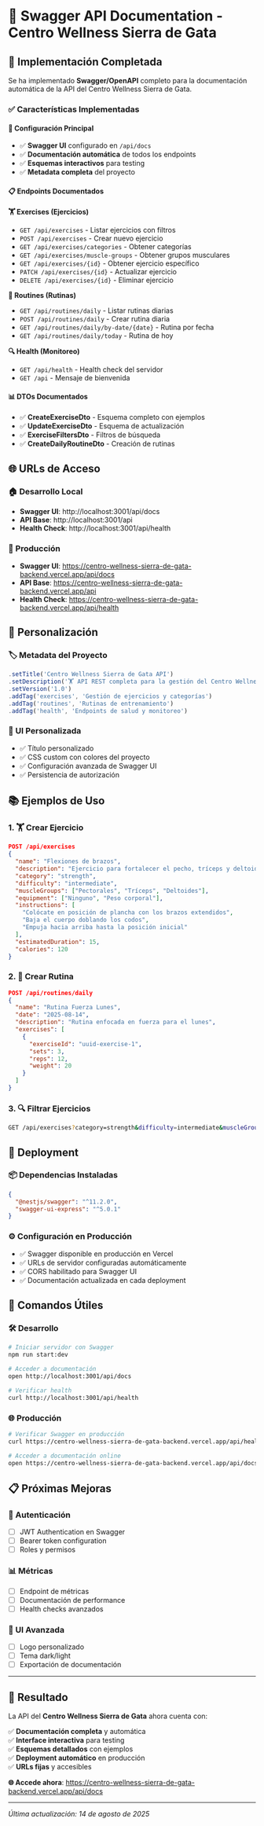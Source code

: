 # 📖 Swagger API Documentation - Centro Wellness Sierra de Gata

## 🎯 Implementación Completada

Se ha implementado **Swagger/OpenAPI** completo para la documentación automática de la API del Centro Wellness Sierra de Gata.

### ✅ Características Implementadas

#### **🔧 Configuración Principal**
- ✅ **Swagger UI** configurado en `/api/docs`
- ✅ **Documentación automática** de todos los endpoints
- ✅ **Esquemas interactivos** para testing
- ✅ **Metadata completa** del proyecto

#### **📋 Endpoints Documentados**

**🏋️ Exercises (Ejercicios)**
- `GET /api/exercises` - Listar ejercicios con filtros
- `POST /api/exercises` - Crear nuevo ejercicio  
- `GET /api/exercises/categories` - Obtener categorías
- `GET /api/exercises/muscle-groups` - Obtener grupos musculares
- `GET /api/exercises/{id}` - Obtener ejercicio específico
- `PATCH /api/exercises/{id}` - Actualizar ejercicio
- `DELETE /api/exercises/{id}` - Eliminar ejercicio

**📅 Routines (Rutinas)**
- `GET /api/routines/daily` - Listar rutinas diarias
- `POST /api/routines/daily` - Crear rutina diaria
- `GET /api/routines/daily/by-date/{date}` - Rutina por fecha
- `GET /api/routines/daily/today` - Rutina de hoy

**🔍 Health (Monitoreo)**
- `GET /api/health` - Health check del servidor
- `GET /api` - Mensaje de bienvenida

#### **📊 DTOs Documentados**
- ✅ **CreateExerciseDto** - Esquema completo con ejemplos
- ✅ **UpdateExerciseDto** - Esquema de actualización
- ✅ **ExerciseFiltersDto** - Filtros de búsqueda
- ✅ **CreateDailyRoutineDto** - Creación de rutinas

## 🌐 URLs de Acceso

### **🏠 Desarrollo Local**
- **Swagger UI**: http://localhost:3001/api/docs
- **API Base**: http://localhost:3001/api
- **Health Check**: http://localhost:3001/api/health

### **🚀 Producción**
- **Swagger UI**: https://centro-wellness-sierra-de-gata-backend.vercel.app/api/docs
- **API Base**: https://centro-wellness-sierra-de-gata-backend.vercel.app/api
- **Health Check**: https://centro-wellness-sierra-de-gata-backend.vercel.app/api/health

## 🎨 Personalización

### **🏷️ Metadata del Proyecto**
```typescript
.setTitle('Centro Wellness Sierra de Gata API')
.setDescription('🏋️ API REST completa para la gestión del Centro Wellness...')
.setVersion('1.0')
.addTag('exercises', 'Gestión de ejercicios y categorías')
.addTag('routines', 'Rutinas de entrenamiento')
.addTag('health', 'Endpoints de salud y monitoreo')
```

### **🎨 UI Personalizada**
- ✅ Título personalizado
- ✅ CSS custom con colores del proyecto
- ✅ Configuración avanzada de Swagger UI
- ✅ Persistencia de autorización

## 📚 Ejemplos de Uso

### **1. 🏋️ Crear Ejercicio**
```json
POST /api/exercises
{
  "name": "Flexiones de brazos",
  "description": "Ejercicio para fortalecer el pecho, tríceps y deltoides anteriores",
  "category": "strength",
  "difficulty": "intermediate",
  "muscleGroups": ["Pectorales", "Tríceps", "Deltoides"],
  "equipment": ["Ninguno", "Peso corporal"],
  "instructions": [
    "Colócate en posición de plancha con los brazos extendidos",
    "Baja el cuerpo doblando los codos",
    "Empuja hacia arriba hasta la posición inicial"
  ],
  "estimatedDuration": 15,
  "calories": 120
}
```

### **2. 📅 Crear Rutina**
```json
POST /api/routines/daily
{
  "name": "Rutina Fuerza Lunes",
  "date": "2025-08-14",
  "description": "Rutina enfocada en fuerza para el lunes",
  "exercises": [
    {
      "exerciseId": "uuid-exercise-1",
      "sets": 3,
      "reps": 12,
      "weight": 20
    }
  ]
}
```

### **3. 🔍 Filtrar Ejercicios**
```bash
GET /api/exercises?category=strength&difficulty=intermediate&muscleGroup=Pectorales
```

## 🚀 Deployment

### **📦 Dependencias Instaladas**
```json
{
  "@nestjs/swagger": "^11.2.0",
  "swagger-ui-express": "^5.0.1"
}
```

### **⚙️ Configuración en Producción**
- ✅ Swagger disponible en producción en Vercel
- ✅ URLs de servidor configuradas automáticamente
- ✅ CORS habilitado para Swagger UI
- ✅ Documentación actualizada en cada deployment

## 🔧 Comandos Útiles

### **🛠️ Desarrollo**
```bash
# Iniciar servidor con Swagger
npm run start:dev

# Acceder a documentación
open http://localhost:3001/api/docs

# Verificar health
curl http://localhost:3001/api/health
```

### **🌐 Producción**
```bash
# Verificar Swagger en producción
curl https://centro-wellness-sierra-de-gata-backend.vercel.app/api/health

# Acceder a documentación online
open https://centro-wellness-sierra-de-gata-backend.vercel.app/api/docs
```

## 📋 Próximas Mejoras

### **🔐 Autenticación**
- [ ] JWT Authentication en Swagger
- [ ] Bearer token configuration
- [ ] Roles y permisos

### **📊 Métricas**
- [ ] Endpoint de métricas
- [ ] Documentación de performance
- [ ] Health checks avanzados

### **🎨 UI Avanzada**
- [ ] Logo personalizado
- [ ] Tema dark/light
- [ ] Exportación de documentación

---

## 🎉 Resultado

La API del **Centro Wellness Sierra de Gata** ahora cuenta con:

✅ **Documentación completa** y automática  
✅ **Interface interactiva** para testing  
✅ **Esquemas detallados** con ejemplos  
✅ **Deployment automático** en producción  
✅ **URLs fijas** y accesibles  

**🌐 Accede ahora**: https://centro-wellness-sierra-de-gata-backend.vercel.app/api/docs

---

*Última actualización: 14 de agosto de 2025*
